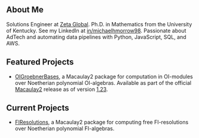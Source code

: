 ## About Me
Solutions Engineer at [Zeta Global](https://zetaglobal.com). Ph.D. in Mathematics from the University of Kentucky. See my LinkedIn at [in/michaelhmorrow98](https://www.linkedin.com/in/michaelhmorrow98/). Passionate about AdTech and automating data pipelines with Python, JavaScript, SQL, and AWS. 

## Featured Projects

- [OIGroebnerBases](https://github.com/morrowmh/OIGroebnerBases), a Macaulay2 package for computation in OI-modules over Noetherian polynomial OI-algebras. Available as part of the official [Macaulay2](https://www.macaulay2.com/) release as of version [1.23](https://www.macaulay2.com/doc/Macaulay2/share/doc/Macaulay2/Macaulay2Doc/html/_changes_cm_sp1.23.html).

## Current Projects

- [FIResolutions](https://github.com/morrowmh/FIResolutions), a Macaulay2 package for computing free FI-resolutions over Noetherian polynomial FI-algebras.
